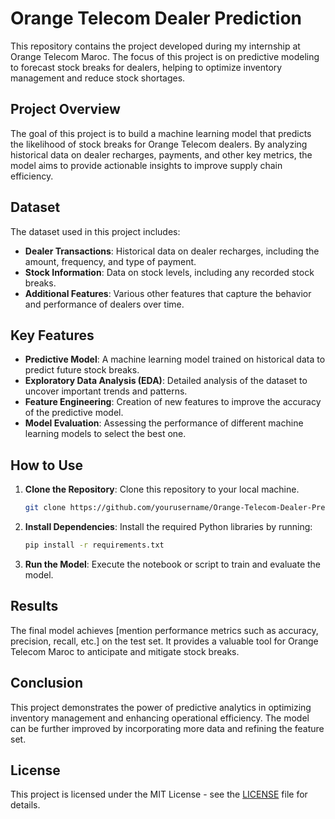 # Orange Telecom Dealer Prediction

This repository contains the project developed during my internship at Orange Telecom Maroc. The focus of this project is on predictive modeling to forecast stock breaks for dealers, helping to optimize inventory management and reduce stock shortages.

## Project Overview

The goal of this project is to build a machine learning model that predicts the likelihood of stock breaks for Orange Telecom dealers. By analyzing historical data on dealer recharges, payments, and other key metrics, the model aims to provide actionable insights to improve supply chain efficiency.

## Dataset

The dataset used in this project includes:

- **Dealer Transactions**: Historical data on dealer recharges, including the amount, frequency, and type of payment.
- **Stock Information**: Data on stock levels, including any recorded stock breaks.
- **Additional Features**: Various other features that capture the behavior and performance of dealers over time.

## Key Features

- **Predictive Model**: A machine learning model trained on historical data to predict future stock breaks.
- **Exploratory Data Analysis (EDA)**: Detailed analysis of the dataset to uncover important trends and patterns.
- **Feature Engineering**: Creation of new features to improve the accuracy of the predictive model.
- **Model Evaluation**: Assessing the performance of different machine learning models to select the best one.

## How to Use

1. **Clone the Repository**: Clone this repository to your local machine.
    ```bash
    git clone https://github.com/yourusername/Orange-Telecom-Dealer-Prediction.git
    ```
2. **Install Dependencies**: Install the required Python libraries by running:
    ```bash
    pip install -r requirements.txt
    ```
3. **Run the Model**: Execute the notebook or script to train and evaluate the model.

## Results

The final model achieves [mention performance metrics such as accuracy, precision, recall, etc.] on the test set. It provides a valuable tool for Orange Telecom Maroc to anticipate and mitigate stock breaks.

## Conclusion

This project demonstrates the power of predictive analytics in optimizing inventory management and enhancing operational efficiency. The model can be further improved by incorporating more data and refining the feature set.

## License

This project is licensed under the MIT License - see the [LICENSE](LICENSE) file for details.

